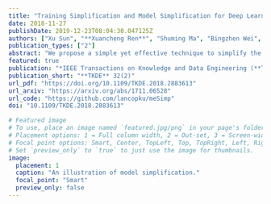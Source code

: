 ```yaml
---
title: "Training Simplification and Model Simplification for Deep Learning: A Minimal Effort Back Propagation Method"
date: 2018-11-27
publishDate: 2019-12-23T08:04:30.047125Z
authors: ["Xu Sun", "**Xuancheng Ren**", "Shuming Ma", "Bingzhen Wei", "Wei Li", "Jingjing Xu", "Houfeng Wang", "Yi Zhang"]
publication_types: ["2"]
abstract: "We propose a simple yet effective technique to simplify the training and the resulting model of neural networks. In back propagation, only a small subset of the full gradient is computed to update the model parameters. The gradient vectors are sparsified in such a way that only the top-k elements (in terms of magnitude) are kept. As a result, only k rows or columns (depending on the layout) of the weight matrix are modified, leading to a linear reduction in the computational cost. Based on the sparsified gradients, we further simplify the model by eliminating the rows or columns that are seldom updated, which will reduce the computational cost both in the training and decoding, and potentially accelerate decoding in real-world applications. Surprisingly, experimental results demonstrate that most of time we only need to update fewer than 5% of the weights at each back propagation pass. More interestingly, the accuracy of the resulting models is actually improved rather than degraded, and a detailed analysis is given. The model simplification results show that we could adaptively simplify the model which could often be reduced by around 9x, without any loss on accuracy or even with improved accuracy."
featured: true
publication: "*IEEE Transactions on Knowledge and Data Engineering (**TKDE**)*"
publication_short: "**TKDE** 32(2)"
url_pdf: "https://doi.org/10.1109/TKDE.2018.2883613"
url_arxiv: "https://arxiv.org/abs/1711.06528"
url_code: "https://github.com/lancopku/meSimp"
doi: "10.1109/TKDE.2018.2883613"

# Featured image
# To use, place an image named `featured.jpg/png` in your page's folder.
# Placement options: 1 = Full column width, 2 = Out-set, 3 = Screen-width
# Focal point options: Smart, Center, TopLeft, Top, TopRight, Left, Right, BottomLeft, Bottom, BottomRight
# Set `preview_only` to `true` to just use the image for thumbnails.
image:
  placement: 1
  caption: "An illustration of model simplification."
  focal_point: "Smart"
  preview_only: false
---
```


